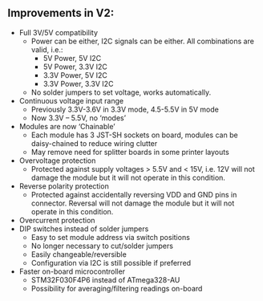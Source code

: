 ## Improvements in V2:

- Full 3V/5V compatibility
  - Power can be either, I2C signals can be either. All combinations are valid, i.e.:
    - 5V Power, 5V I2C
    - 5V Power, 3.3V I2C
    - 3.3V Power, 5V I2C
    - 3.3V Power, 3.3V I2C
  - No solder jumpers to set voltage, works automatically.
- Continuous voltage input range
  - Previously 3.3V-3.6V in 3.3V mode, 4.5-5.5V in 5V mode
  - Now 3.3V – 5.5V, no ‘modes’
- Modules are now ‘Chainable’
  - Each module has 3 JST-SH sockets on board, modules can be daisy-chained to reduce wiring clutter
  - May remove need for splitter boards in some printer layouts
- Overvoltage protection
  - Protected against supply voltages > 5.5V and < 15V, i.e. 12V will not damage the module but it will not operate in this condition.
- Reverse polarity protection
  - Protected against accidentally reversing VDD and GND pins in connector. Reversal will not damage the module but it will not operate in this condition.
- Overcurrent protection
- DIP switches instead of solder jumpers
  - Easy to set module address via switch positions
  - No longer necessary to cut/solder jumpers
  - Easily changeable/reversible
  - Configuration via I2C is still possible if preferred
- Faster on-board microcontroller
  - STM32F030F4P6 instead of ATmega328-AU
  - Possibility for averaging/filtering readings on-board
